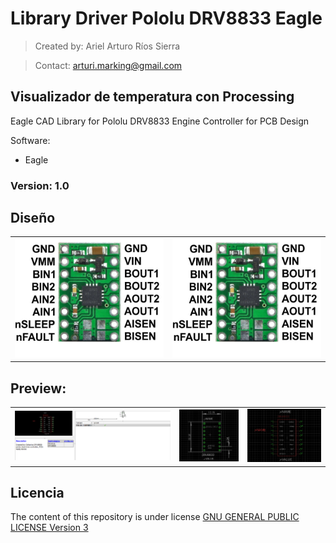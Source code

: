 # Library Driver Pololu DRV8833 Eagle

> Created by: Ariel Arturo Ríos Sierra

> Contact: arturi.marking@gmail.com

## Visualizador de temperatura con Processing

Eagle CAD Library for Pololu DRV8833 Engine Controller for PCB Design

Software:
- Eagle

### Version: 1.0 

## Diseño

<table>
<tr>
<td><img src=https://github.com/Deltarios/Library-Driver-Pololu-DRV8833-Eagle/blob/master/RAW/0J3866.600x480.jpg></td>
<td><img src=https://github.com/Deltarios/Library-Driver-Pololu-DRV8833-Eagle/blob/master/RAW/0J3866.600x480.jpg></td>
</tr>
</table>

## Preview:

<table>
<tr>
<td><img src=https://github.com/Deltarios/Library-Driver-Pololu-DRV8833-Eagle/blob/master/RAW/Captura%20de%20pantalla%202017-05-14%20a%20la(s)%2016.36.28.png></td>
<td><img src=https://github.com/Deltarios/Library-Driver-Pololu-DRV8833-Eagle/blob/master/RAW/Captura%20de%20pantalla%202017-05-14%20a%20la(s)%2016.35.58%201.png></td>
<td><img src=https://github.com/Deltarios/Library-Driver-Pololu-DRV8833-Eagle/blob/master/RAW/Captura%20de%20pantalla%202017-05-14%20a%20la(s)%2016.36.12.png></td>
</tr>
</table>

## Licencia

The content of this repository is under license [GNU GENERAL PUBLIC LICENSE Version 3](https://github.com/Deltarios/Library-Driver-Pololu-DRV8833-Eagle/blob/master/LICENSE)

